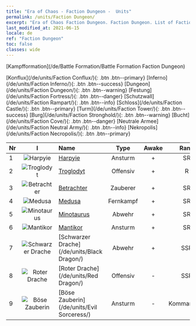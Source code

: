 ```yaml
---
title: "Era of Chaos - Faction Dungeon -  Units"
permalink: /units/Faction Dungeon/
excerpt: "Era of Chaos Faction Dungeon. Faction Dungeon. List of Faction in Era of Chaos"
last_modified_at: 2021-06-15
locale: de
ref: "Faction Dungeon"
toc: false
classes: wide
---
```

  [Kampfformation](/de/Battle Formation/Battle Formation Faction Dungeon)

 [Konflux](/de/units/Faction Conflux/){: .btn .btn--primary} [Inferno](/de/units/Faction Inferno/){: .btn .btn--success} [Dungeon](/de/units/Faction Dungeon/){: .btn .btn--warning} [Festung](/de/units/Faction Fortress/){: .btn .btn--danger} [Schutzwall](/de/units/Faction Rampart/){: .btn .btn--info} [Schloss](/de/units/Faction Castle/){: .btn .btn--primary} [Turm](/de/units/Faction Tower/){: .btn .btn--success} [Burg](/de/units/Faction Stronghold/){: .btn .btn--warning} [Bucht](/de/units/Faction Cove/){: .btn .btn--danger} [Neutrale Armee](/de/units/Faction Neutral Army/){: .btn .btn--info} [Nekropolis](/de/units/Faction Necropolis/){: .btn .btn--primary} 

  | Nr | I |         Name        |   Type   | Awake | Rang |   Members     |  Stars  | Exclusive | Attack  |     HP    |  Awaken Name  |
  |:---|:-:|:--------------------|:--------:|:-----:|:---------:|:-------------:|:-------:|:---------:|:-------:|:---------:|:--------------|
  | 1 | ![Harpyie](/images/u/ti_yingshenren.jpg) | [Harpyie](/de/units/Harpy/) | Ansturm | + | SR | x9 | <i class="fas fa-star"/><i class="fas fa-star"/> | + | 74.0 | 860 |  Harpyienhexe  |
  | 2 | ![Troglodyt](/images/u/ti_dongxueren.jpg) | [Troglodyt](/de/units/Troglodyte/) | Offensiv | + | R | x9 | <i class="fas fa-star"/> | - | 86.0 | 744 |  Dunkler Troglodyt  |
  | 3 | ![Betrachter](/images/u/ti_xieyan.jpg) | [Betrachter](/de/units/Beholder/) | Zauberer | + | SR | x9 | <i class="fas fa-star"/><i class="fas fa-star"/><i class="fas fa-star"/> | - | 115.8 | 744 |  Böses Auge  |
  | 4 | ![Medusa](/images/u/ti_meidusha.jpg) | [Medusa](/de/units/Medusa/) | Fernkampf | + | SR | x4 | <i class="fas fa-star"/><i class="fas fa-star"/><i class="fas fa-star"/> | + | 202.0 | 1144 |  Medusenkönigin  |
  | 5 | ![Minotaurus](/images/u/ti_niutouguai.jpg) | [Minotaurus](/de/units/Minotaur/) | Abwehr | + | SR | x4 | <i class="fas fa-star"/><i class="fas fa-star"/> | - | 108.0 | 2725 |  Minotaurenkönig  |
  | 6 | ![Mantikor](/images/u/ti_shixie.jpg) | [Mantikor](/de/units/Manticore/) | Ansturm | + | SR | x4 | <i class="fas fa-star"/><i class="fas fa-star"/><i class="fas fa-star"/> | + | 174.9 | 1917 |  Skorpikor  |
  | 7 | ![Schwarzer Drache](/images/u/ti_heilong.jpg) | [Schwarzer Drache](/de/units/Black Dragon/) | Abwehr | + | SSR | x1 | <i class="fas fa-star"/><i class="fas fa-star"/><i class="fas fa-star"/> | - | 430.0 | 8712 |  Schwarzer Drachenkönig  |
  | 8 | ![Roter Drache](/images/u/ti_chilong.jpg) | [Roter Drache](/de/units/Red Dragon/) | Offensiv | - | SSR | x1 | <i class="fas fa-star"/><i class="fas fa-star"/><i class="fas fa-star"/> | - | 769.3 | 5431 |   -   |
  | 9 | ![Böse Zauberin](/images/u/ti_xiemonv.jpg) | [Böse Zauberin](/de/units/Evil Sorceress/) | Ansturm | - | Kommandant | x1 | <i class="fas fa-star"/><i class="fas fa-star"/><i class="fas fa-star"/> | - | 550.0 | 6000 |   -   |
